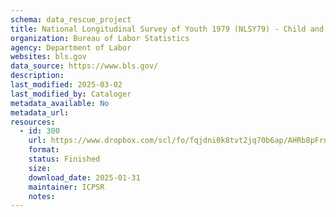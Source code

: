 ```yaml
---
schema: data_rescue_project 
title: National Longitudinal Survey of Youth 1979 (NLSY79) - Child and Young Adult
organization: Bureau of Labor Statistics
agency: Department of Labor
websites: bls.gov
data_source: https://www.bls.gov/
description: 
last_modified: 2025-03-02
last_modified_by: Cataloger
metadata_available: No
metadata_url: 
resources:
  - id: 300
    url: https://www.dropbox.com/scl/fo/fqjdni0k8tvt2jq70b6ap/AHRb8pFrnO6p9dKBpKdXmhk?rlkey=8lmbhjmxwq4d38l0eyrss25oj&dl=0
    format: 
    status: Finished
    size: 
    download_date: 2025-01-31
    maintainer: ICPSR
    notes: 
---
```


